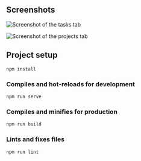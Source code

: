 ## Screenshots

![Screenshot of the tasks tab](https://i.postimg.cc/FHsWnD2d/Captura-de-Tela-17.png "Screenshot 1")

![Screenshot of the projects tab](https://i.postimg.cc/0Nzt9r59/2022-12-31.png "Screenshot 2")


## Project setup
```
npm install
```

### Compiles and hot-reloads for development
```
npm run serve
```

### Compiles and minifies for production
```
npm run build
```

### Lints and fixes files
```
npm run lint
```
